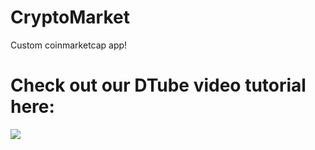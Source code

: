 # CryptoMarket
Custom coinmarketcap app!

# Check out our DTube video tutorial here:
<a href='https://d.tube/#!/v/techcoderx/kkyyxqmg'><img src='https://ipfs.io/ipfs/QmePFLY8PGb8DqSQ4TZCvctwmKQpoAC1DPSWy5c1KDHDM2'></a>
